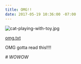 ```yaml
---
title: OMG!!
date: 2017-05-19 10:36:00 -07:00
---
```



![cat-playing-with-toy.jpg](/uploads/cat-playing-with-toy.jpg)

[omg.txt](/uploads/omg.txt)

OMG gotta read this!!!!

<em> # WOWOW </em>